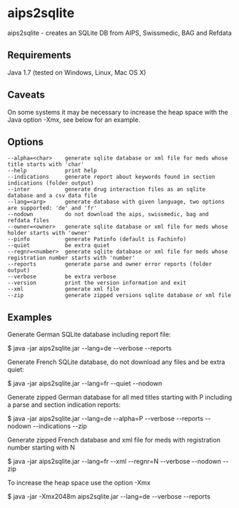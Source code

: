 aips2sqlite
===========

aips2sqlite - creates an SQLite DB from AIPS, Swissmedic, BAG and Refdata

## Requirements

Java 1.7 (tested on Windows, Linux, Mac OS X)

## Caveats

On some systems it may be necessary to increase the heap space with the Java option -Xmx, see below for an example.

## Options

```
--alpha=<char>    generate sqlite database or xml file for meds whose title starts with 'char'
--help            print help
--indications     generate report about keywords found in section indications (folder output)
--inter			  generate drug interaction files as an sqlite database and a csv data file
--lang=<arg>      generate database with given language, two options are supported: 'de' and 'fr'
--nodown          do not download the aips, swissmedic, bag and refdata files
--owner=<owner>   generate sqlite database or xml file for meds whose holder starts with 'owner'
--pinfo           generate Patinfo (default is Fachinfo)
--quiet           be extra quiet
--regnr=<number>  generate sqlite database or xml file for meds whose registration number starts with 'number'
--reports         generate parse and owner error reports (folder output)
--verbose         be extra verbose
--version         print the version information and exit
--xml             generate xml file 
--zip             generate zipped versions sqlite database or xml file 
```

## Examples

Generate German SQLite database including report file:

$ java -jar aips2sqlite.jar --lang=de --verbose --reports

Generate French SQLite database, do not download any files and be extra quiet:

$ java -jar aips2sqlite.jar --lang=fr --quiet --nodown

Generate zipped German database for all med titles starting with P including a parse and section indication reports:

$ java -jar aips2sqlite.jar --lang=de --alpha=P --verbose --reports --nodown --indications --zip

Generate zipped French database and xml file for meds with registration number starting with N

$ java -jar aips2sqlite.jar --lang=fr --xml --regnr=N --verbose --nodown --zip

To increase the heap space use the option -Xmx

$ java -jar -Xmx2048m aips2sqlite.jar --lang=de --verbose --reports
